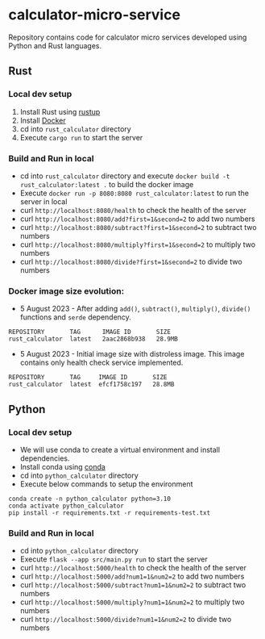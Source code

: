 # calculator-micro-service
Repository contains code for calculator micro services developed using Python and Rust languages.

## Rust
### Local dev setup
1. Install Rust using [rustup](https://rustup.rs/)
2. Install [Docker](https://docs.docker.com/get-docker/)
3. cd into `rust_calculator` directory
4. Execute `cargo run` to start the server

### Build and Run in local
- cd into `rust_calculator` directory and execute `docker build -t rust_calculator:latest .` to build the docker image
- Execute `docker run -p 8080:8080 rust_calculator:latest` to run the server in local
- curl `http://localhost:8080/health` to check the health of the server
- curl `http://localhost:8080/add?first=1&second=2` to add two numbers
- curl `http://localhost:8080/subtract?first=1&second=2` to subtract two numbers
- curl `http://localhost:8080/multiply?first=1&second=2` to multiply two numbers
- curl `http://localhost:8080/divide?first=1&second=2` to divide two numbers

### Docker image size evolution:
- 5 August 2023 - After adding `add()`, `subtract()`, `multiply()`, `divide()` functions and `serde` dependency.
```commandline
REPOSITORY       TAG      IMAGE ID       SIZE
rust_calculator  latest   2aac2868b938   28.9MB
```
- 5 August 2023 - Initial image size with distroless image. This image contains only health check service implemented.
```commandline
REPOSITORY       TAG     IMAGE ID       SIZE
rust_calculator  latest  efcf1758c197   28.8MB
```

## Python
### Local dev setup
- We will use conda to create a virtual environment and install dependencies.
- Install conda using [conda](https://docs.conda.io/projects/conda/en/latest/user-guide/install/)
- cd into `python_calculator` directory
- Execute below commands to setup the environment
```commandline
conda create -n python_calculator python=3.10
conda activate python_calculator
pip install -r requirements.txt -r requirements-test.txt
```
### Build and Run in local
- cd into `python_calculator` directory
- Execute `flask --app src/main.py run` to start the server
- curl `http://localhost:5000/health` to check the health of the server
- curl `http://localhost:5000/add?num1=1&num2=2` to add two numbers
- curl `http://localhost:5000/subtract?num1=1&num2=2` to subtract two numbers
- curl `http://localhost:5000/multiply?num1=1&num2=2` to multiply two numbers
- curl `http://localhost:5000/divide?num1=1&num2=2` to divide two numbers
